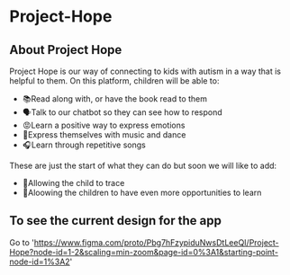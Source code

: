 # Project-Hope

## About Project Hope

Project Hope is our way of connecting to kids with autism in a way that is helpful to them. On this platform, children will be able to: 

* 📚Read along with, or have the book read to them
* 🗣Talk to our chatbot so they can see how to respond
* 😡Learn a positive way to express emotions 
* 🎸Express themselves with music and dance
* 🎧Learn through repetitive songs 

These are just the start of what they can do but soon we will like to add:

* 📝Allowing the child to trace
* 📓Aloowing the children to have even more opportunities to learn

## To see the current design for the app

Go to 'https://www.figma.com/proto/Pbg7hFzypiduNwsDtLeeQI/Project-Hope?node-id=1-2&scaling=min-zoom&page-id=0%3A1&starting-point-node-id=1%3A2'
